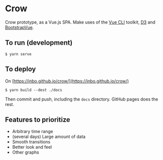 # Crow

Crow prototype, as a Vue.js SPA. Make uses of the [Vue CLI](https://cli.vuejs.org/) toolkit, [D3](https://d3js.org/) and [BootstrapVue](https://bootstrap-vue.js.org/).

## To run (development)

```
$ yarn serve
```

## To deploy

On [https://inbo.github.io/crow/](https://inbo.github.io/crow/)

```
$ yarn build --dest ./docs
```

Then commit and push, including the `docs` directory. GitHub pages does the rest. 

## Features to prioritize

- Arbitrary time range
- (several days) Large amount of data
- Smooth transitions
- Better look and feel
- Other graphs
